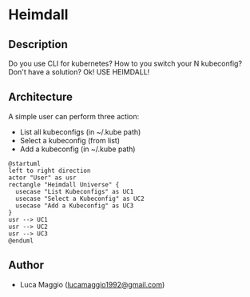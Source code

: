 # Heimdall

## Description
Do you use CLI for kubernetes? How to you switch your N kubeconfig? Don't have a solution? Ok! USE HEIMDALL!

## Architecture
A simple user can perform three action:
- List all kubeconfigs (in ~/.kube path)
- Select a kubeconfig (from list)
- Add a kubeconfig (in ~/.kube path)

```
@startuml
left to right direction
actor "User" as usr
rectangle "Heimdall Universe" {
  usecase "List Kubeconfigs" as UC1
  usecase "Select a Kubeconfig" as UC2
  usecase "Add a Kubeconfig" as UC3
}
usr --> UC1
usr --> UC2
usr --> UC3
@enduml
```

## Author
- Luca Maggio (lucamaggio1992@gmail.com)
